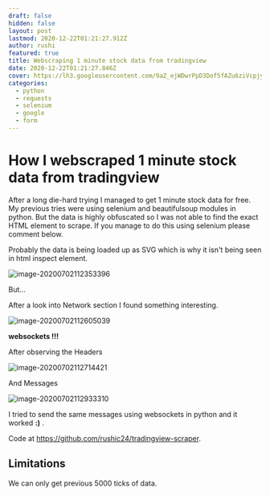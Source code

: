 ```yaml
---
draft: false
hidden: false
layout: post
lastmod: 2020-12-22T01:21:27.912Z
author: rushi
featured: true
title: Webscraping 1 minute stock data from tradingview
date: 2020-12-22T01:21:27.846Z
cover: https://lh3.googleusercontent.com/9aZ_ejWDwrPpD3Dof5fAZu6ziVcpjyLpPW3CaxY10bhqHHjH722-QjhJ1cWHgLfNjt5J
categories:
  - python
  - requests
  - selenium
  - google
  - form
---
```

# How I webscraped 1 minute stock data from tradingview

After a long die-hard trying I managed to get 1 minute stock data for free. My previous tries were using selenium and beautifulsoup modules in python. But the data is highly obfuscated  so I was not able to find the exact HTML element to scrape. If you manage to do this using selenium please comment below.

Probably the data is being loaded up as SVG which is why it isn't being seen in html inspect element. 

![image-20200702112353396](/img/image-20200702112353396.png)

But...

After a look into Network section I found something interesting.

![image-20200702112605039](C:\Users\h4x3d\Documents\rushichaudhari.github.io\img\2020-06-28-Trading-View-Scraping\image-20200702112605039.png)

**websockets !!!**

After observing the Headers 

![image-20200702112714421](/img/image-20200702112714421.png)

And Messages

![image-20200702112933310](/img/image-20200702112933310.png)

I tried to send the same messages using websockets in python and it worked **:)** .  

Code at <https://github.com/rushic24/tradingview-scraper>.

## Limitations

We can only get previous 5000 ticks of data.
